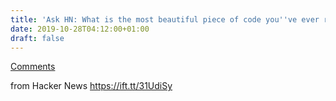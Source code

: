 ```yaml
---
title: 'Ask HN: What is the most beautiful piece of code you''ve ever read?'
date: 2019-10-28T04:12:00+01:00
draft: false
---
```


[Comments](https://news.ycombinator.com/item?id=21373852)  
  
from Hacker News https://ift.tt/31UdiSy